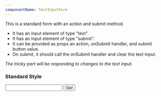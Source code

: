 ```yaml
---
componentName: TextInputForm
---
```


This is a standard form with an action and submit method.

- It has an input element of type "text".
- It has an input element of type "submit".
- It can be provided as props an action, onSubmit handler, and submit button value.
- On submit, it should call the onSubmit handler and clear the text input.

_The tricky part will be responding to changes to the text input._

### Standard Style

<form action="/submit" class="textInputForm" method="post">
    <input class="textInput" name="value" type="text" value="">
    <input class="textInputFormSubmit" type="submit" value="Go!">
</form>
